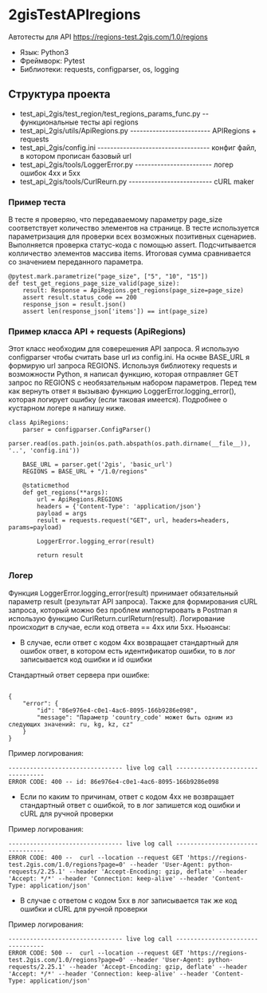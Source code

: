 # 2gisTestAPIregions

Автотесты для API https://regions-test.2gis.com/1.0/regions
* Язык: Python3 
* Фреймворк: Pytest 
* Библиотеки: requests, configparser, os, logging

## Структура проекта

* test_api_2gis/test_region/test_regions_params_func.py -- функциональные тесты api regions
* test_api_2gis/utils/ApiRegions.py ------------------------- APIRegions + requests
* test_api_2gis/config.ini ----------------------------------- конфиг файл, в котором прописан базовый url
* test_api_2gis/tools/LoggerError.py ------------------------ логер ошибок 4хх и 5хх
* test_api_2gis/tools/CurlReurn.py -------------------------- cURL maker

### Пример теста

В тесте я проверяю, что передаваемому параметру page_size соответствует количество элементов на странице. В тесте используется параметризация для проверки всех возможных позитивных сценариев. Выполняется проверка статус-кода с помощью assert. Подсчитывается колличество элементов массива items. Итоговая сумма сравнивается со значением переданного параметра.

```
@pytest.mark.parametrize("page_size", ["5", "10", "15"])
def test_get_regions_page_size_valid(page_size):
    result: Response = ApiRegions.get_regions(page_size=page_size)
    assert result.status_code == 200
    response_json = result.json()
    assert len(response_json['items']) == int(page_size)
```

### Пример класса API + requests (ApiRegions)

Этот класс необходим для соверешения API запроса. Я использую configparser чтобы считать base url из config.ini. На оснве BASE_URL я формирую url запроса REGIONS. Используя библиотеку requests и возможности Python, я написал функцию, которая отправляет GET запрос по REGIONS с необязательным набором параметров. Перед тем как вернуть ответ я вызываю функцию LoggerError.logging_error(), которая логирует ошибку (если таковая имеется). Подробнее о кустарном логере я напишу ниже.

```
class ApiRegions:
    parser = configparser.ConfigParser()
    parser.read(os.path.join(os.path.abspath(os.path.dirname(__file__)), '..', 'config.ini'))

    BASE_URL = parser.get('2gis', 'basic_url')
    REGIONS = BASE_URL + "/1.0/regions"

    @staticmethod
    def get_regions(**args):
        url = ApiRegions.REGIONS
        headers = {'Content-Type': 'application/json'}
        payload = args
        result = requests.request("GET", url, headers=headers, params=payload)

        LoggerError.logging_error(result)

        return result

```

### Логер

Функция LoggerError.logging_error(result) принимает обязательный параметр result (результат API запроса). Также для формирования cURL запроса, который можно без проблем импортировать в Postman я использую функцию CurlReturn.curlReturn(result). Логирование происходит в случае, если код ответа == 4хх или 5хх. Ньюансы:

* В случае, если ответ с кодом 4хх возвращает стандартный для ошибок ответ, в котором есть идентификатор ошибки, то в лог записывается код ошибки и id ошибки

Стандартный ответ сервера при ошибке:
```

{
    "error": {
        "id": "86e976e4-c0e1-4ac6-8095-166b9286e098",
        "message": "Параметр 'country_code' может быть одним из следующих значений: ru, kg, kz, cz"
    }
}

```
Пример логирования:
```
-------------------------------- live log call ---------------------------------
ERROR CODE: 400 -- id: 86e976e4-c0e1-4ac6-8095-166b9286e098

```
* Если по каким то причинам, ответ с кодом 4хх не возвращает стандартный ответ с ошибкой, то в лог запишется код ошибки и cURL для ручной проверки

Пример логирования:
```
-------------------------------- live log call ---------------------------------
ERROR CODE: 400 --  curl --location --request GET 'https://regions-test.2gis.com/1.0/regions?page=0' --header 'User-Agent: python-requests/2.25.1' --header 'Accept-Encoding: gzip, deflate' --header 'Accept: */*' --header 'Connection: keep-alive' --header 'Content-Type: application/json'

```
* В случае с ответом с кодом 5хх в лог записывается так же код ошибки и cURL для ручной проверки

Пример логирования:
```
-------------------------------- live log call ---------------------------------
ERROR CODE: 500 --  curl --location --request GET 'https://regions-test.2gis.com/1.0/regions?page=0' --header 'User-Agent: python-requests/2.25.1' --header 'Accept-Encoding: gzip, deflate' --header 'Accept: */*' --header 'Connection: keep-alive' --header 'Content-Type: application/json'
